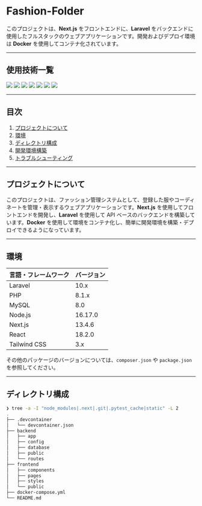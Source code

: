 # Fashion-Folder

このプロジェクトは、**Next.js** をフロントエンドに、**Laravel** をバックエンドに使用したフルスタックのウェブアプリケーションです。開発およびデプロイ環境は **Docker** を使用してコンテナ化されています。

---

## 使用技術一覧

<p style="display: inline">
  <img src="https://img.shields.io/badge/-Node.js-000000.svg?logo=node.js&style=for-the-badge">
  <img src="https://img.shields.io/badge/-Next.js-000000.svg?logo=next.js&style=for-the-badge">
  <img src="https://img.shields.io/badge/-TailwindCSS-000000.svg?logo=tailwindcss&style=for-the-badge">
  <img src="https://img.shields.io/badge/-React-20232A?style=for-the-badge&logo=react&logoColor=61DAFB">
  <img src="https://img.shields.io/badge/-Laravel-FF2D20?style=for-the-badge&logo=laravel&logoColor=white">
  <img src="https://img.shields.io/badge/-Docker-1488C6.svg?logo=docker&style=for-the-badge">
  <img src="https://img.shields.io/badge/-MySQL-4479A1.svg?logo=mysql&style=for-the-badge&logoColor=white">
</p>

---

## 目次

1. [プロジェクトについて](#プロジェクトについて)
2. [環境](#環境)
3. [ディレクトリ構成](#ディレクトリ構成)
4. [開発環境構築](#開発環境構築)
5. [トラブルシューティング](#トラブルシューティング)

---

## プロジェクトについて

このプロジェクトは、ファッション管理システムとして、登録した服やコーディネートを管理・表示するウェブアプリケーションです。**Next.js** を使用してフロントエンドを開発し、**Laravel** を使用して API ベースのバックエンドを構築しています。**Docker** を使用して環境をコンテナ化し、簡単に開発環境を構築・デプロイできるようになっています。

---

## 環境

| 言語・フレームワーク    | バージョン |
| --------------------- | ---------- |
| Laravel                | 10.x       |
| PHP                    | 8.1.x      |
| MySQL                  | 8.0        |
| Node.js                | 16.17.0    |
| Next.js                | 13.4.6     |
| React                  | 18.2.0     |
| Tailwind CSS           | 3.x        |

その他のパッケージのバージョンについては、`composer.json` や `package.json` を参照してください。

---

## ディレクトリ構成

```bash
❯ tree -a -I "node_modules|.next|.git|.pytest_cache|static" -L 2
.
├── .devcontainer
│   └── devcontainer.json
├── backend
│   ├── app
│   ├── config
│   ├── database
│   ├── public
│   └── routes
├── frontend
│   ├── components
│   ├── pages
│   ├── styles
│   └── public
├── docker-compose.yml
└── README.md